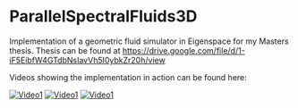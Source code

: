 # ParallelSpectralFluids3D

Implementation of a geometric fluid simulator in Eigenspace for my Masters thesis.
Thesis can be found at https://drive.google.com/file/d/1-iF5EibfW4GTdbNsIavVh5I0ybkZr20h/view

Videos showing the implementation in action can be found here:

[![Video1](https://img.youtube.com/vi/LpAtIkXxOlY/0.jpg)](https://www.youtube.com/watch?v=LpAtIkXxOlY "Constant flow up")
[![Video1](https://img.youtube.com/vi/AtzQfSTC5ac/0.jpg)](https://www.youtube.com/watch?v=AtzQfSTC5ac "Center Rotator")
[![Video1](https://img.youtube.com/vi/ZSGZde3opbw/0.jpg)](https://www.youtube.com/watch?v=ZSGZde3opbw "Bunny flow up")

